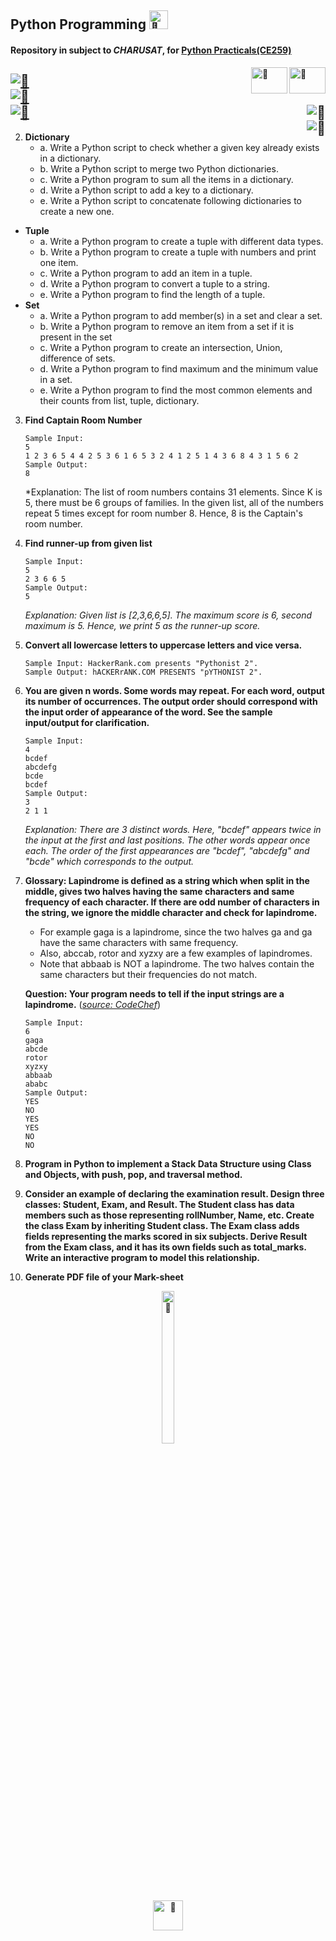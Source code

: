 ## Python Programming [<img alt="🔄" src="https://www.python.org/static/favicon.ico" width="30" height="30"/>](https://github.com/devarshatgithub/Python-Programming/)
#### Repository in subject to *CHARUSAT*, for [Python Practicals(CE259)](https://sites.google.com/charusat.ac.in/programming-in-python/practical-assessment "Practicals List")
[<img alt="🔄" src="https://charusat.ac.in/cspit/images/cspitlogo.webp" width="58" height="42" align="right"/>](https://github.com/devarshatgithub/Python-Programming/)
[<img alt="🔄" src="https://charusat.ac.in/images/logo_fev.png" width="58" height="42" align="right"/>](https://github.com/devarshatgithub/Python-Programming/)

[![🔄](https://img.shields.io/badge/Student_ID-20CE014-blue?style=flat-square&link=mailto:20ce014@charusat.edu.in&labelColor=444444)](mailto:20ce014@charusat.edu.in)<br>
[![🔄](https://img.shields.io/badge/Branch-CE_CSPIT-brightgreen?style=flat-square&labelColor=444444)]()<br>
[![🔄](https://img.shields.io/badge/CE259-Programming_in_Python-orange?style=flat-square&labelColor=444444)]()
[<img alt="🔄" src="https://img.shields.io/badge/Python-3.7-blue?style=plastic&labelColor=444444" align="right"/>](https://github.com/devarshatgithub/Python-Programming/)<br>
[<img alt="🔄" src="https://img.shields.io/github/last-commit/devarshatgithub/Python-Programming?style=plastic&labelColor=444444" align="right"/>](https://github.com/devarshatgithub/Python-Programming/)
-
2. **Dictionary**
    - a. Write a Python script to check whether a given key already exists in a dictionary.
    - b. Write a Python script to merge two Python dictionaries.
    - c. Write a Python program to sum all the items in a dictionary.
    - d. Write a Python script to add a key to a dictionary.
    - e. Write a Python script to concatenate following dictionaries to create a new one.
* **Tuple**
    - a. Write a Python program to create a tuple with different data types.
    - b. Write a Python program to create a tuple with numbers and print one item.
    - c. Write a Python program to add an item in a tuple.
    - d. Write a Python program to convert a tuple to a string.
    - e. Write a Python program to find the length of a tuple.
* **Set**
    - a. Write a Python program to add member(s) in a set and clear a set.
    - b. Write a Python program to remove an item from a set if it is present in the set
    - c. Write a Python program to create an intersection, Union, difference of sets.
    - d. Write a Python program to find maximum and the minimum value in a set.
    - e. Write a Python program to find the most common elements and their counts from list, tuple, dictionary.
3. **Find Captain Room Number**
    ```
    Sample Input:
    5
    1 2 3 6 5 4 4 2 5 3 6 1 6 5 3 2 4 1 2 5 1 4 3 6 8 4 3 1 5 6 2
    Sample Output:
    8
    ```
    *Explanation: The list of room numbers contains 31 elements. Since K is 5, there must be 6 groups of families. In the given list, all of the numbers repeat 5 times except for room number 8. Hence, 8 is the Captain's room number.

4. **Find runner-up from given list**
    ```
    Sample Input:
    5
    2 3 6 6 5
    Sample Output:
    5
    ```
    *Explanation: Given list is [2,3,6,6,5]. The maximum score is 6, second maximum is 5. Hence, we print 5 as the runner-up score.*

5.  **Convert all lowercase letters to uppercase letters and vice versa.**
    ```
    Sample Input: HackerRank.com presents "Pythonist 2".
    Sample Output: hACKERrANK.COM PRESENTS "pYTHONIST 2".
    ```

6.  **You are given n words. Some words may repeat. For each word, output its number of occurrences. The output order should correspond with the input order of appearance of the word. See the sample input/output for clarification.**
    ```
    Sample Input:
    4   
    bcdef
    abcdefg
    bcde
    bcdef
    Sample Output:
    3
    2 1 1
    ```
    *Explanation: There are 3 distinct words. Here, "bcdef" appears twice in the input at the first and last positions. The other words appear once each. The order of the first appearances are "bcdef", "abcdefg" and "bcde" which corresponds to the output.*

7.  **Glossary: Lapindrome is defined as a string which when split in the middle, gives two halves having the same characters and same frequency of each character. If there are odd number of characters in the string, we ignore the middle character and check for lapindrome.**
    - For example gaga is a lapindrome, since the two halves ga and ga have the same characters with same frequency.
    - Also, abccab, rotor and xyzxy are a few examples of lapindromes.
    - Note that abbaab is NOT a lapindrome. The two halves contain the same characters but their frequencies do not match.

    **Question: Your program needs to tell if the input strings are a lapindrome.** (*[source: CodeChef](https://www.codechef.com/problems/LAPIN)*)
    ```
    Sample Input:
    6
    gaga
    abcde
    rotor
    xyzxy
    abbaab
    ababc
    Sample Output:
    YES
    NO
    YES
    YES
    NO
    NO
    ```
8.  **Program in Python to implement a Stack Data Structure using Class and Objects, with push, pop, and traversal method.**
9.  **Consider an example of declaring the examination result. Design three classes: Student, Exam, and Result. The Student class has data members such as those representing rollNumber, Name, etc. Create the class Exam by inheriting Student class. The Exam class adds fields representing the marks scored in six subjects. Derive Result from the Exam class, and it has its own fields such as total_marks. Write an interactive program to model this relationship.**
10.  **Generate PDF file of your Mark-sheet**
<div align="center"><a herf="mailto:20ce014@charusat.edu.in"><img alt="🔄" width="20%" height="25%" src="https://media.giphy.com/media/edmlmNOAQjOWFE6MF3/giphy.gif"/><br><img alt="🔄" src="https://media.giphy.com/media/kyzzHEoaLAAr9nX4fy/giphy.gif" width="48" height="48"/></a></div>
